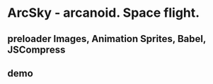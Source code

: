 # ArcSky - arcanoid. Space flight. 
## preloader Images, Animation Sprites, Babel, JSCompress
## demo <a href="https://bez-sso.ru/projects2/skyArc/">